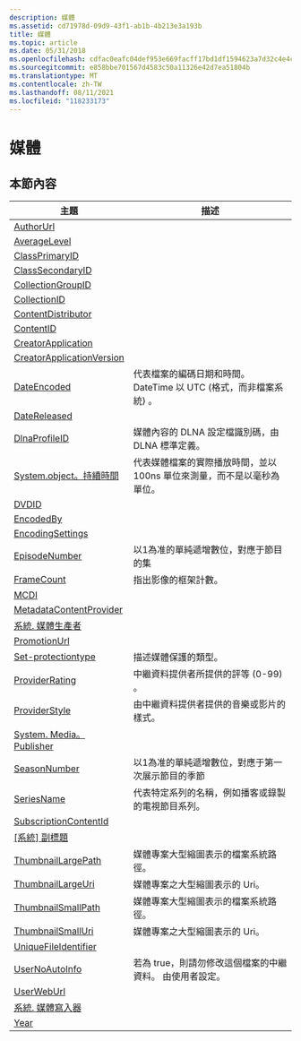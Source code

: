 ```yaml
---
description: 媒體
ms.assetid: cd71978d-09d9-43f1-ab1b-4b213e3a193b
title: 媒體
ms.topic: article
ms.date: 05/31/2018
ms.openlocfilehash: cdfac0eafc04def953e669facff17bd1df1594623a7d32c4e4c4318fabf2a7dc
ms.sourcegitcommit: e858bbe701567d4583c50a11326e42d7ea51804b
ms.translationtype: MT
ms.contentlocale: zh-TW
ms.lasthandoff: 08/11/2021
ms.locfileid: "118233173"
---
```

# <a name="media"></a>媒體

## <a name="in-this-section"></a>本節內容



| 主題                                                                                                        | 描述                                                                                                            |
|--------------------------------------------------------------------------------------------------------------|------------------------------------------------------------------------------------------------------------------------|
| [AuthorUrl](./props-system-media-authorurl.md)<br/>                                 |                                                                                                                        |
| [AverageLevel](./props-system-media-averagelevel.md)<br/>                           |                                                                                                                        |
| [ClassPrimaryID](./props-system-media-classprimaryid.md)<br/>                       |                                                                                                                        |
| [ClassSecondaryID](./props-system-media-classsecondaryid.md)<br/>                   |                                                                                                                        |
| [CollectionGroupID](./props-system-media-collectiongroupid.md)<br/>                 |                                                                                                                        |
| [CollectionID](./props-system-media-collectionid.md)<br/>                           |                                                                                                                        |
| [ContentDistributor](./props-system-media-contentdistributor.md)<br/>               |                                                                                                                        |
| [ContentID](./props-system-media-contentid.md)<br/>                                 |                                                                                                                        |
| [CreatorApplication](./props-system-media-creatorapplication.md)<br/>               |                                                                                                                        |
| [CreatorApplicationVersion](./props-system-media-creatorapplicationversion.md)<br/> |                                                                                                                        |
| [DateEncoded](./props-system-media-dateencoded.md)<br/>                             | 代表檔案的編碼日期和時間。 DateTime 以 UTC (格式，而非檔案系統) 。<br/>    |
| [DateReleased](./props-system-media-datereleased.md)<br/>                           |                                                                                                                        |
| [DlnaProfileID](props-system-media-dlnaprofileid.md)<br/>                                | 媒體內容的 DLNA 設定檔識別碼，由 DLNA 標準定義。<br/>                                           |
| [System.object。持續時間](./props-system-media-duration.md)<br/>                                   | 代表媒體檔案的實際播放時間，並以100ns 單位來測量，而不是以毫秒為單位。<br/>           |
| [DVDID](./props-system-media-dvdid.md)<br/>                                         |                                                                                                                        |
| [EncodedBy](./props-system-media-encodedby.md)<br/>                                 |                                                                                                                        |
| [EncodingSettings](./props-system-media-encodingsettings.md)<br/>                   |                                                                                                                        |
| [EpisodeNumber](props-system-media-episodenumber.md)<br/>                                | 以1為准的單純遞增數位，對應于節目的集<br/>                      |
| [FrameCount](./props-system-media-framecount.md)<br/>                               | 指出影像的框架計數。<br/>                                                                    |
| [MCDI](./props-system-media-mcdi.md)<br/>                                           |                                                                                                                        |
| [MetadataContentProvider](./props-system-media-metadatacontentprovider.md)<br/>     |                                                                                                                        |
| [系統. 媒體生產者](./props-system-media-producer.md)<br/>                                   |                                                                                                                        |
| [PromotionUrl](./props-system-media-promotionurl.md)<br/>                           |                                                                                                                        |
| [Set-protectiontype](./props-system-media-protectiontype.md)<br/>                       | 描述媒體保護的類型。<br/>                                                                     |
| [ProviderRating](./props-system-media-providerrating.md)<br/>                       | 中繼資料提供者所提供的評等 (0-99) 。<br/>                                                          |
| [ProviderStyle](./props-system-media-providerstyle.md)<br/>                         | 由中繼資料提供者提供的音樂或影片的樣式。<br/>                                                 |
| [System. Media。Publisher](./props-system-media-publisher.md)<br/>                                 |                                                                                                                        |
| [SeasonNumber](props-system-media-seasonnumber.md)<br/>                                  | 以1為准的單純遞增數位，對應于第一次展示節目的季節<br/> |
| [SeriesName](props-system-media-seriesname.md)<br/>                                      | 代表特定系列的名稱，例如播客或錄製的電視節目系列。<br/>                  |
| [SubscriptionContentId](./props-system-media-subscriptioncontentid.md)<br/>         |                                                                                                                        |
| [[系統] 副標題](./props-system-media-subtitle.md)<br/>                                   |                                                                                                                        |
| [ThumbnailLargePath](props-system-media-thumbnaillargepath.md)<br/>                      | 媒體專案大型縮圖表示的檔案系統路徑。<br/>                                    |
| [ThumbnailLargeUri](props-system-media-thumbnaillargeuri.md)<br/>                        | 媒體專案之大型縮圖表示的 Uri。<br/>                                                |
| [ThumbnailSmallPath](props-system-media-thumbnailsmallpath.md)<br/>                      | 媒體專案大型縮圖表示的檔案系統路徑。<br/>                                    |
| [ThumbnailSmallUri](props-system-media-thumbnailsmalluri.md)<br/>                        | 媒體專案之大型縮圖表示的 Uri。<br/>                                                |
| [UniqueFileIdentifier](./props-system-media-uniquefileidentifier.md)<br/>           |                                                                                                                        |
| [UserNoAutoInfo](./props-system-media-usernoautoinfo.md)<br/>                       | 若為 true，則請勿修改這個檔案的中繼資料。 由使用者設定。<br/>                                                    |
| [UserWebUrl](./props-system-media-userweburl.md)<br/>                               |                                                                                                                        |
| [系統. 媒體寫入器](./props-system-media-writer.md)<br/>                                       |                                                                                                                        |
| [Year](./props-system-media-year.md)<br/>                                           |                                                                                                                        |



 

 

 
